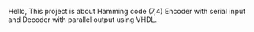 Hello, This project is about Hamming code (7,4) Encoder with serial input and Decoder with parallel output using VHDL.
